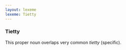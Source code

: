 ```yaml
---
layout: lexeme
lexeme: Tietty
---
```


###  Tietty 
This proper noun overlaps  very common *tietty* (specific).

